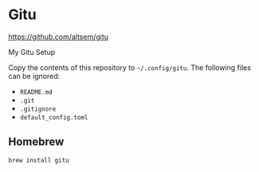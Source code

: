 # Gitu
https://github.com/altsem/gitu

My Gitu Setup

Copy the contents of this repository to `~/.config/gitu`. The following files can be ignored:
- `README.md`
- `.git`
- `.gitignore`
- `default_config.toml`

## Homebrew
```shell
brew install gitu
```
